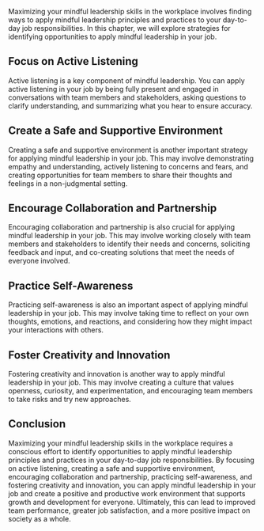 
Maximizing your mindful leadership skills in the workplace involves finding ways to apply mindful leadership principles and practices to your day-to-day job responsibilities. In this chapter, we will explore strategies for identifying opportunities to apply mindful leadership in your job.

Focus on Active Listening
-------------------------

Active listening is a key component of mindful leadership. You can apply active listening in your job by being fully present and engaged in conversations with team members and stakeholders, asking questions to clarify understanding, and summarizing what you hear to ensure accuracy.

Create a Safe and Supportive Environment
----------------------------------------

Creating a safe and supportive environment is another important strategy for applying mindful leadership in your job. This may involve demonstrating empathy and understanding, actively listening to concerns and fears, and creating opportunities for team members to share their thoughts and feelings in a non-judgmental setting.

Encourage Collaboration and Partnership
---------------------------------------

Encouraging collaboration and partnership is also crucial for applying mindful leadership in your job. This may involve working closely with team members and stakeholders to identify their needs and concerns, soliciting feedback and input, and co-creating solutions that meet the needs of everyone involved.

Practice Self-Awareness
-----------------------

Practicing self-awareness is also an important aspect of applying mindful leadership in your job. This may involve taking time to reflect on your own thoughts, emotions, and reactions, and considering how they might impact your interactions with others.

Foster Creativity and Innovation
--------------------------------

Fostering creativity and innovation is another way to apply mindful leadership in your job. This may involve creating a culture that values openness, curiosity, and experimentation, and encouraging team members to take risks and try new approaches.

Conclusion
----------

Maximizing your mindful leadership skills in the workplace requires a conscious effort to identify opportunities to apply mindful leadership principles and practices in your day-to-day job responsibilities. By focusing on active listening, creating a safe and supportive environment, encouraging collaboration and partnership, practicing self-awareness, and fostering creativity and innovation, you can apply mindful leadership in your job and create a positive and productive work environment that supports growth and development for everyone. Ultimately, this can lead to improved team performance, greater job satisfaction, and a more positive impact on society as a whole.
